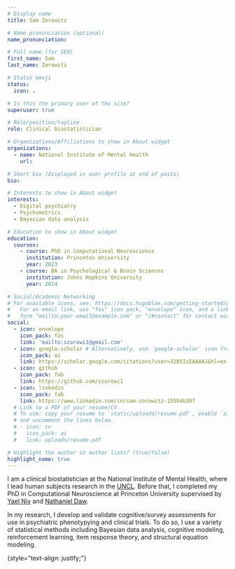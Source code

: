 ```yaml
---
# Display name
title: Sam Zorowitz

# Name pronunciation (optional)
name_pronunciation: 

# Full name (for SEO)
first_name: Sam
last_name: Zorowitz

# Status emoji
status:
  icon: ☕️

# Is this the primary user of the site?
superuser: true

# Role/position/tagline
role: Clinical biostatistician

# Organizations/Affiliations to show in About widget
organizations:
  - name: National Institute of Mental Health
    url: 

# Short bio (displayed in user profile at end of posts)
bio: 

# Interests to show in About widget
interests:
  - Digital psychiatry
  - Psychometrics
  - Bayesian data analysis

# Education to show in About widget
education:
  courses:
    - course: PhD in Computational Neuroscience
      institution: Princeton University
      year: 2023
    - course: BA in Psychological & Brain Sciences
      institution: Johns Hopkins University
      year: 2014

# Social/Academic Networking
# For available icons, see: https://docs.hugoblox.com/getting-started/page-builder/#icons
#   For an email link, use "fas" icon pack, "envelope" icon, and a link in the
#   form "mailto:your-email@example.com" or "/#contact" for contact widget.
social:
  - icon: envelope
    icon_pack: fas
    link: 'mailto:szorowi1@gmail.com'
  - icon: google-scholar # Alternatively, use `google-scholar` icon from `ai` icon pack
    icon_pack: ai
    link: https://scholar.google.com/citations?user=3285IsEAAAAJ&hl=en
  - icon: github
    icon_pack: fab
    link: https://github.com/szorowi1
  - icon: linkedin
    icon_pack: fab
    link: https://www.linkedin.com/in/sam-zorowitz-15594b307
  # Link to a PDF of your resume/CV.
  # To use: copy your resume to `static/uploads/resume.pdf`, enable `ai` icons in `params.yaml`,
  # and uncomment the lines below.
  # - icon: cv
  #   icon_pack: ai
  #   link: uploads/resume.pdf

# Highlight the author in author lists? (true/false)
highlight_name: true
---
```


I am a clinical biostatistician at the National Institute of Mental Health, where I lead human subjects research in the [UNCL](https://www.nimh.nih.gov/research/research-conducted-at-nimh/principal-investigators/angela-langdon-phd). Before that, I completed my PhD in Computational Neuroscience at Princeton University supervised by [Yael Niv](https://nivlab.princeton.edu/) and [Nathaniel Daw](https://dawlab.princeton.edu/). 

In my research, I develop and validate cognitive/survey assessments for use in psychiatric phenotypying and clinical trials. To do so, I use a variety of statistical methods including Bayesian data analysis, cognitive modeling, reinforcement learning, item response theory, and structural equation modeling.

{style="text-align: justify;"}
